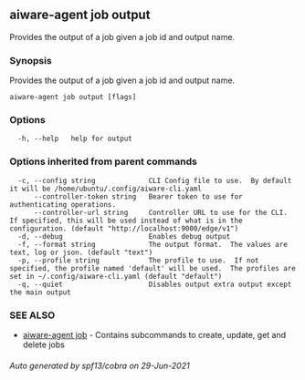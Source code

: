 ## aiware-agent job output

Provides the output of a job given a job id and output name.

### Synopsis

Provides the output of a job given a job id and output name.

```
aiware-agent job output [flags]
```

### Options

```
  -h, --help   help for output
```

### Options inherited from parent commands

```
  -c, --config string             CLI Config file to use.  By default it will be /home/ubuntu/.config/aiware-cli.yaml
      --controller-token string   Bearer token to use for authenticating operations.
      --controller-url string     Controller URL to use for the CLI.  If specified, this will be used instead of what is in the configuration. (default "http://localhost:9000/edge/v1")
  -d, --debug                     Enables debug output
  -f, --format string             The output format.  The values are text, log or json. (default "text")
  -p, --profile string            The profile to use.  If not specified, the profile named 'default' will be used.  The profiles are set in ~/.config/aiware-cli.yaml (default "default")
  -q, --quiet                     Disables output extra output except the main output
```

### SEE ALSO

* [aiware-agent job](/cli/aiware-agent_job.md)	 - Contains subcommands to create, update, get and delete jobs

###### Auto generated by spf13/cobra on 29-Jun-2021
